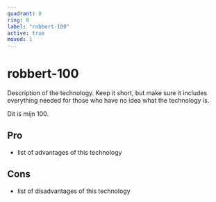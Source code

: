 ```yaml
---
quadrant: 0
ring: 0
label: "robbert-100"
active: true
moved: 1
---
```

# robbert-100

Description of the technology. Keep it short, but make sure it includes everything needed for those who have no idea what the technology is.

Dit is mijn 100.

## Pro
* list of advantages of this technology

## Cons
* list of disadvantages of this technology
